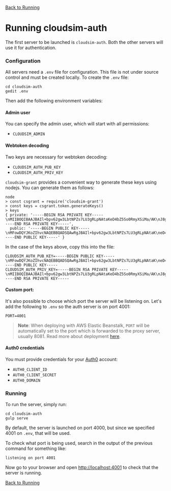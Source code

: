 [Back to Running](Running)

# Running  cloudsim-auth

The first server to be launched is `cloudsim-auth`. Both the other servers
will use it for authentication.

### Configuration ###

All servers need a `.env` file for configuration. This file is not
under source control and must be created locally. To create the `.env`
file:

    cd cloudsim-auth
    gedit .env

Then add the following environment variables:

#### Admin user

You can specify the admin user, which will start with all permissions:

* `CLOUDSIM_ADMIN`

#### Webtoken decoding

Two keys are necessary for webtoken decoding:

* `CLOUDSIM_AUTH_PUB_KEY`
* `CLOUDSIM_AUTH_PRIV_KEY`

`cloudsim-grant` provides a convenient way to generate these keys using
nodejs. You can generate them as follows:

    node
    > const csgrant = require('cloudsim-grant')
    > const keys = csgrant.token.generateKeys()
    > keys
    { private: '-----BEGIN RSA PRIVATE KEY-----\nMIIBOQIBAAJBAIl+bpv62gw3LbtNPZs7LU3gRLpNAtaKeD4bZ5So0RmyXSiMa/AK\nJ8gZ2zZ33NhoHJ47i7AS48OhC4VmSHXETbUCAQUCQG3+vuMvFNaSivw9yuKVvdfm\nnWHXNXhuxpgV7HbtdBSNhF+wAAJ79iCXA82TeotISHxvDs5glrFOXJG69SQLjM0C\nIQDFM4+P44uIgaoAtWbcjAcdokC4IJ8b36yuTlBIij1RtQIhALJ9YNwJY6udsxXA\nGKceRqRgcAENewuGUmmA7E1+eIwBAiEAncLZP+k8bTSIAJEfFtZsF7UAk01MFkyK\nJQtzbTtkQV0CIQCOyrPjOrYi5I9Ema1Sfp7p5sAA15Wi0duHmlakZS08zQIgaU8T\n2vgd3YoM4k0wiCVxgIDY2qA7ZOWDFtNF8pEkQqE=\n-----END RSA PRIVATE KEY-----',
      public: '-----BEGIN PUBLIC KEY-----\nMFowDQYJKoZIhvcNAQEBBQADSQAwRgJBAIl+bpv62gw3LbtNPZs7LU3gRLpNAtaK\neD4bZ5So0RmyXSiMa/AKJ8gZ2zZ33NhoHJ47i7AS48OhC4VmSHXETbUCAQU=\n-----END PUBLIC KEY-----' }

In the case of the keys above, copy this into the file:

    CLOUDSIM_AUTH_PUB_KEY=-----BEGIN PUBLIC KEY-----\nMFowDQYJKoZIhvcNAQEBBQADSQAwRgJBAIl+bpv62gw3LbtNPZs7LU3gRLpNAtaK\neD4bZ5So0RmyXSiMa/AKJ8gZ2zZ33NhoHJ47i7AS48OhC4VmSHXETbUCAQU=\n-----END PUBLIC KEY-----
    CLOUDSIM_AUTH_PRIV_KEY=-----BEGIN RSA PRIVATE KEY-----\nMIIBOQIBAAJBAIl+bpv62gw3LbtNPZs7LU3gRLpNAtaKeD4bZ5So0RmyXSiMa/AK\nJ8gZ2zZ33NhoHJ47i7AS48OhC4VmSHXETbUCAQUCQG3+vuMvFNaSivw9yuKVvdfm\nnWHXNXhuxpgV7HbtdBSNhF+wAAJ79iCXA82TeotISHxvDs5glrFOXJG69SQLjM0C\nIQDFM4+P44uIgaoAtWbcjAcdokC4IJ8b36yuTlBIij1RtQIhALJ9YNwJY6udsxXA\nGKceRqRgcAENewuGUmmA7E1+eIwBAiEAncLZP+k8bTSIAJEfFtZsF7UAk01MFkyK\nJQtzbTtkQV0CIQCOyrPjOrYi5I9Ema1Sfp7p5sAA15Wi0duHmlakZS08zQIgaU8T\n2vgd3YoM4k0wiCVxgIDY2qA7ZOWDFtNF8pEkQqE=\n-----END RSA PRIVATE KEY-----

#### Custom port:

It's also possible to choose which port the server will be listening on. Let's add the
following to `.env` so the auth server is on port 4001:

    PORT=4001

> **Note**: When deploying with AWS Elastic Beanstalk, `PORT` will be automatically set to
the port which is forwarded to the proxy server, usually 8081. Read more about
deployment [here](Deployment).

#### Auth0 credentials

You must provide credentials for your [Auth0](https://auth0.com/) account:

* `AUTH0_CLIENT_ID`
* `AUTH0_CLIENT_SECRET`
* `AUTH0_DOMAIN`

### Running ###

To run the server, simply run:

    cd cloudsim-auth
    gulp serve

By default, the server is launched on port 4000, but since we specified 4001 on
`.env`, that will be used.

To check what port is being used, search in the output of the previous
command for something like:

    listening on port 4001

Now go to your browser and open
[http://localhost:4001](http://localhost:4001) to check that the server is
running.

[Back to Running](Running)
